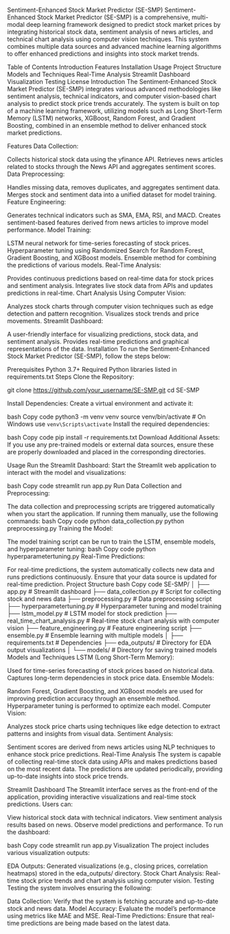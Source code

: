 Sentiment-Enhanced Stock Market Predictor (SE-SMP)
Sentiment-Enhanced Stock Market Predictor (SE-SMP) is a comprehensive, multi-modal deep learning framework designed to predict stock market prices by integrating historical stock data, sentiment analysis of news articles, and technical chart analysis using computer vision techniques. This system combines multiple data sources and advanced machine learning algorithms to offer enhanced predictions and insights into stock market trends.

Table of Contents
Introduction
Features
Installation
Usage
Project Structure
Models and Techniques
Real-Time Analysis
Streamlit Dashboard
Visualization
Testing
License
Introduction
The Sentiment-Enhanced Stock Market Predictor (SE-SMP) integrates various advanced methodologies like sentiment analysis, technical indicators, and computer vision-based chart analysis to predict stock price trends accurately. The system is built on top of a machine learning framework, utilizing models such as Long Short-Term Memory (LSTM) networks, XGBoost, Random Forest, and Gradient Boosting, combined in an ensemble method to deliver enhanced stock market predictions.

Features
Data Collection:

Collects historical stock data using the yfinance API.
Retrieves news articles related to stocks through the News API and aggregates sentiment scores.
Data Preprocessing:

Handles missing data, removes duplicates, and aggregates sentiment data.
Merges stock and sentiment data into a unified dataset for model training.
Feature Engineering:

Generates technical indicators such as SMA, EMA, RSI, and MACD.
Creates sentiment-based features derived from news articles to improve model performance.
Model Training:

LSTM neural network for time-series forecasting of stock prices.
Hyperparameter tuning using Randomized Search for Random Forest, Gradient Boosting, and XGBoost models.
Ensemble method for combining the predictions of various models.
Real-Time Analysis:

Provides continuous predictions based on real-time data for stock prices and sentiment analysis.
Integrates live stock data from APIs and updates predictions in real-time.
Chart Analysis Using Computer Vision:

Analyzes stock charts through computer vision techniques such as edge detection and pattern recognition.
Visualizes stock trends and price movements.
Streamlit Dashboard:

A user-friendly interface for visualizing predictions, stock data, and sentiment analysis.
Provides real-time predictions and graphical representations of the data.
Installation
To run the Sentiment-Enhanced Stock Market Predictor (SE-SMP), follow the steps below:

Prerequisites
Python 3.7+
Required Python libraries listed in requirements.txt
Steps
Clone the Repository:


git clone https://github.com/your_username/SE-SMP.git
cd SE-SMP

Install Dependencies: Create a virtual environment and activate it:

bash
Copy code
python3 -m venv venv
source venv/bin/activate  # On Windows use `venv\Scripts\activate`
Install the required dependencies:

bash
Copy code
pip install -r requirements.txt
Download Additional Assets: If you use any pre-trained models or external data sources, ensure these are properly downloaded and placed in the corresponding directories.

Usage
Run the Streamlit Dashboard: Start the Streamlit web application to interact with the model and visualizations:

bash
Copy code
streamlit run app.py
Run Data Collection and Preprocessing:

The data collection and preprocessing scripts are triggered automatically when you start the application.
If running them manually, use the following commands:
bash
Copy code
python data_collection.py
python preprocessing.py
Training the Model:

The model training script can be run to train the LSTM, ensemble models, and hyperparameter tuning:
bash
Copy code
python hyperparametertuning.py
Real-Time Predictions:

For real-time predictions, the system automatically collects new data and runs predictions continuously.
Ensure that your data source is updated for real-time prediction.
Project Structure
bash
Copy code
SE-SMP/
│
├── app.py                      # Streamlit dashboard
├── data_collection.py          # Script for collecting stock and news data
├── preprocessing.py            # Data preprocessing script
├── hyperparametertuning.py     # Hyperparameter tuning and model training
├── lstm_model.py               # LSTM model for stock prediction
├── real_time_chart_analysis.py # Real-time stock chart analysis with computer vision
├── feature_engineering.py      # Feature engineering script
├── ensemble.py                 # Ensemble learning with multiple models
│
├── requirements.txt            # Dependencies
├── eda_outputs/                # Directory for EDA output visualizations
│
└── models/                     # Directory for saving trained models
Models and Techniques
LSTM (Long Short-Term Memory):

Used for time-series forecasting of stock prices based on historical data.
Captures long-term dependencies in stock price data.
Ensemble Models:

Random Forest, Gradient Boosting, and XGBoost models are used for improving prediction accuracy through an ensemble method.
Hyperparameter tuning is performed to optimize each model.
Computer Vision:

Analyzes stock price charts using techniques like edge detection to extract patterns and insights from visual data.
Sentiment Analysis:

Sentiment scores are derived from news articles using NLP techniques to enhance stock price predictions.
Real-Time Analysis
The system is capable of collecting real-time stock data using APIs and makes predictions based on the most recent data. The predictions are updated periodically, providing up-to-date insights into stock price trends.

Streamlit Dashboard
The Streamlit interface serves as the front-end of the application, providing interactive visualizations and real-time stock predictions. Users can:

View historical stock data with technical indicators.
View sentiment analysis results based on news.
Observe model predictions and performance.
To run the dashboard:

bash
Copy code
streamlit run app.py
Visualization
The project includes various visualization outputs:

EDA Outputs: Generated visualizations (e.g., closing prices, correlation heatmaps) stored in the eda_outputs/ directory.
Stock Chart Analysis: Real-time stock price trends and chart analysis using computer vision.
Testing
Testing the system involves ensuring the following:

Data Collection: Verify that the system is fetching accurate and up-to-date stock and news data.
Model Accuracy: Evaluate the model’s performance using metrics like MAE and MSE.
Real-Time Predictions: Ensure that real-time predictions are being made based on the latest data.



